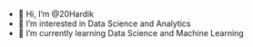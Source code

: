 - 👋 Hi, I’m @20Hardik
- 👀 I’m interested in Data Science and Analytics
- 🌱 I’m currently learning Data Science and Machine Learning

<!---
20Hardik/20Hardik is a ✨ special ✨ repository because its `README.md` (this file) appears on your GitHub profile.
You can click the Preview link to take a look at your changes.
--->
